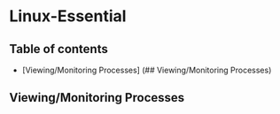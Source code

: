 # Linux-Essential

## Table of contents
* [Viewing/Monitoring Processes] (## Viewing/Monitoring Processes)

## Viewing/Monitoring Processes
